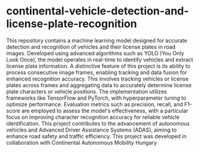 # continental-vehicle-detection-and-license-plate-recognition
 ​This repository contains a machine learning model designed for accurate detection and recognition of vehicles and their license plates in road images. Developed using advanced algorithms such as YOLO (You Only Look Once), the model operates in real-time to identify vehicles and extract license plate information. A distinctive feature of this project is its ability to process consecutive image frames, enabling tracking and data fusion for enhanced recognition accuracy. This involves tracking vehicles or license plates across frames and aggregating data to accurately determine license plate characters or vehicle positions. The implementation utilizes frameworks like TensorFlow and PyTorch, with hyperparameter tuning to optimize performance. Evaluation metrics such as precision, recall, and F1-score are employed to assess the model's effectiveness, with a particular focus on improving character recognition accuracy for reliable vehicle identification. This project contributes to the advancement of autonomous vehicles and Advanced Driver Assistance Systems (ADAS), aiming to enhance road safety and traffic efficiency.  This project was developed in collaboration with Continental Autonomous Mobility Hungary
